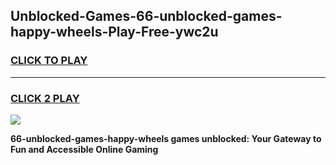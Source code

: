 
## Unblocked-Games-66-unblocked-games-happy-wheels-Play-Free-ywc2u
<h3>
<a href="https://premium76.site?title=66-unblocked-games-happy-wheels&ref=23A">CLICK TO PLAY</a></h3>
<hr>

<h3>
<a href="https://premium76.site?title=66-unblocked-games-happy-wheels&ref=23A">CLICK 2 PLAY</a>
  
</h3>

<a href="https://premium76.site?title=66-unblocked-games-happy-wheels&ref=23A"><img src="https://clearcache.store/games.png"></a>


**66-unblocked-games-happy-wheels games unblocked: Your Gateway to Fun and Accessible Online Gaming**

